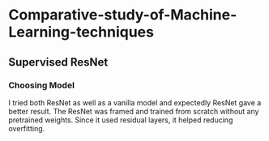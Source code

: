 # Comparative-study-of-Machine-Learning-techniques

## Supervised ResNet

### Choosing Model

I tried both ResNet as well as a vanilla model and expectedly ResNet gave a better result. The ResNet was framed and trained from scratch without any pretrained weights. Since it used residual layers, it helped reducing overfitting.
